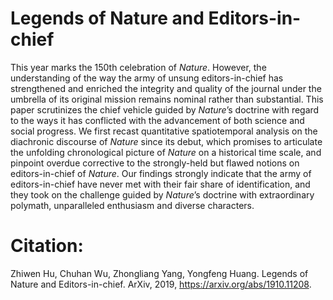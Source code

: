 # Legends of Nature and Editors-in-chief
This year marks the 150th celebration of _Nature_. However, the understanding of the way the army of unsung editors-in-chief has strengthened and enriched the integrity and quality of the journal under the umbrella of its original mission remains nominal rather than substantial. This paper scrutinizes the chief vehicle guided by _Nature_’s doctrine with regard to the ways it has conflicted with the advancement of both science and social progress. We first recast quantitative spatiotemporal analysis on the diachronic discourse of _Nature_ since its debut, which promises to articulate the unfolding chronological picture of _Nature_ on a historical time scale, and pinpoint overdue corrective to the strongly-held but flawed notions on editors-in-chief of _Nature_. Our findings strongly indicate that the army of editors-in-chief have never met with their fair share of identification, and they took on the challenge guided by _Nature_’s doctrine with extraordinary polymath, unparalleled enthusiasm and diverse characters.

# Citation:
Zhiwen Hu, Chuhan Wu, Zhongliang Yang, Yongfeng Huang. Legends of Nature and Editors-in-chief. ArXiv, 2019, https://arxiv.org/abs/1910.11208. 
